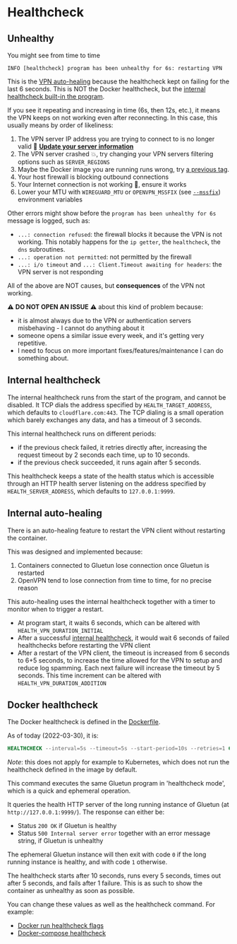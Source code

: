 # Healthcheck

## Unhealthy

You might see from time to time

```log
INFO [healthcheck] program has been unhealthy for 6s: restarting VPN
```

This is the [VPN auto-healing](#internal-auto-healing) because the healthcheck kept on failing for the last 6 seconds. This is NOT the Docker healthcheck, but the [internal healthcheck built-in the program](#internal-healthcheck).

If you see it repeating and increasing in time (6s, then 12s, etc.), it means the VPN keeps on not working even after reconnecting. In this case, this usually means by order of likeliness:

1. The VPN server IP address you are trying to connect to is no longer valid 🔌 [**Update your server information**](../setup/servers.md#update-the-vpn-servers-list)
1. The VPN server crashed 💥, try changing your VPN servers filtering options such as `SERVER_REGIONS`
1. Maybe the Docker image you are running runs wrong, try [a previous tag](../setup/docker-image-tags.md).
1. Your host firewall is blocking outbound connections
1. Your Internet connection is not working 🤯, ensure it works
1. Lower your MTU with `WIREGUARD_MTU` or `OPENVPN_MSSFIX` (see [`--mssfix`](https://openvpn.net/community-resources/reference-manual-for-openvpn-2-6/)) environment variables

Other errors might show before the `program has been unhealthy for 6s` message is logged, such as:

- `...: connection refused`: the firewall blocks it because the VPN is not working. This notably happens for the `ip getter`, the `healthcheck`, the `dns` subroutines.
- `...: operation not permitted`: not permitted by the firewall
- `...: i/o timeout` and `...: Client.Timeout awaiting for headers`: the VPN server is not responding

All of the above are NOT causes, but **consequences** of the VPN not working.

⚠️ **DO NOT OPEN AN ISSUE** ⚠️ about this kind of problem because:

- it is almost always due to the VPN or authentication servers misbehaving - I cannot do anything about it
- someone opens a similar issue every week, and it's getting very repetitive.
- I need to focus on more important fixes/features/maintenance I can do something about.

## Internal healthcheck

The internal healthcheck runs from the start of the program, and cannot be disabled.
It TCP dials the address specified by `HEALTH_TARGET_ADDRESS`, which defaults to `cloudflare.com:443`.
The TCP dialing is a small operation which barely exchanges any data, and has a timeout of 3 seconds.

This internal healthcheck runs on different periods:

- if the previous check failed, it retries directly after, increasing the request timeout by 2 seconds each time, up to 10 seconds.
- if the previous check succeeded, it runs again after 5 seconds.

This healthcheck keeps a state of the health status which is accessible through an HTTP health server listening on the address specified by `HEALTH_SERVER_ADDRESS`, which defaults to `127.0.0.1:9999`.

## Internal auto-healing

There is an auto-healing feature to restart the VPN client without restarting the container.

This was designed and implemented because:

1. Containers connected to Gluetun lose connection once Gluetun is restarted
2. OpenVPN tend to lose connection from time to time, for no precise reason

This auto-healing uses the internal healthcheck together with a timer to monitor when to trigger a restart.

- At program start, it waits 6 seconds, which can be altered with `HEALTH_VPN_DURATION_INITIAL`
- After a successful [internal healthcheck](#internal-healthcheck), it would wait 6 seconds of failed healthchecks before restarting the VPN client
- After a restart of the VPN client, the timeout is increased from 6 seconds to 6+5 seconds, to increase the time allowed for the VPN to setup and reduce log spamming. Each next failure will increase the timeout by 5 seconds. This time increment  can be altered with `HEALTH_VPN_DURATION_ADDITION`

## Docker healthcheck

The Docker healthcheck is defined in the [Dockerfile](https://github.com/qdm12/gluetun/blob/master/Dockerfile).

As of today (2022-03-30), it is:

```Dockerfile
HEALTHCHECK --interval=5s --timeout=5s --start-period=10s --retries=1 CMD /gluetun-entrypoint healthcheck
```

*Note*: this does not apply for example to Kubernetes, which does not run the healthcheck defined in the image by default.

This command executes the same Gluetun program in 'healthcheck mode', which is a quick and ephemeral operation.

It queries the health HTTP server of the long running instance of Gluetun (at `http://127.0.0.1:9999/`).
The response can either be:

- Status `200 OK` if Gluetun is healthy
- Status `500 Internal server error` together with an error message string, if Gluetun is unhealthy

The ephemeral Gluetun instance will then exit with code `0` if the long running instance is healthy, and with code `1` otherwise.

The healthcheck starts after 10 seconds, runs every 5 seconds, times out after 5 seconds, and fails after 1 failure.
This is as such to show the container as unhealthy as soon as possible.

You can change these values as well as the healthcheck command. For example:

- [Docker run healthcheck flags](https://docs.docker.com/engine/reference/run/#healthcheck)
- [Docker-compose healthcheck](https://docs.docker.com/compose/compose-file/compose-file-v3/#healthcheck)
